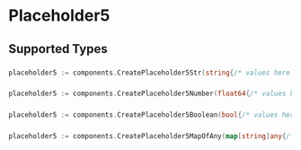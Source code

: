 # Placeholder5


## Supported Types

### 

```go
placeholder5 := components.CreatePlaceholder5Str(string{/* values here */})
```

### 

```go
placeholder5 := components.CreatePlaceholder5Number(float64{/* values here */})
```

### 

```go
placeholder5 := components.CreatePlaceholder5Boolean(bool{/* values here */})
```

### 

```go
placeholder5 := components.CreatePlaceholder5MapOfAny(map[string]any{/* values here */})
```

